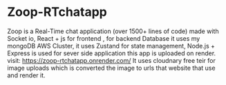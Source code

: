 # Zoop-RTchatapp
Zoop is a Real-Time chat application (over 1500+ lines of code) made with Socket io, React + js for frontend , for backend Database it uses my mongoDB AWS Cluster, it uses Zustand for state management, Node.js + Express is used for sever side application this app is uploaded on render. visit: https://zoop-rtchatapp.onrender.com/
It uses cloudnary free teir for image uploads which is converted the image to urls that website that use and render it.
